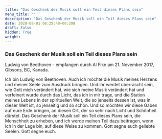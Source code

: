 ```yaml
---
title: "Das Geschenk der Musik soll ein Teil dieses Plans sein"
menu_title: ""
description: "Das Geschenk der Musik soll ein Teil dieses Plans sein"
date: 2020-08-01 06:25:48+00:208
draft: False
hidden: True
weight:
---
```

### Das Geschenk der Musik soll ein Teil dieses Plans sein

Ludwig von Beethoven - empfangen durch Al Fike am 21. November 2017, Gibsons, BC, Kanada.

Ich bin Ludwig von Beethoven. Auch ich möchte die Musik meines Herzens und meiner Seele zum Ausdruck bringen. Und ihr werdet überrascht sein, wie Gott mich verändert hat, wie sich meine Musik verändert hat und verfeinert wurde durch das Licht, das ich in mir trage, und die Station meines Lebens in der spirituellen Welt, die so jenseits dessen ist, was in dieser Welt ist, so jenseitig und so schön. Und so möchten wir diese Gaben auf eure Erde bringen, an diesen Ort, der so sehr nach Licht und Schönheit dürstet. Das Geschenk der Musik soll ein Teil dieses Plans sein, die Menschheit zu erheben, und ich werde meinen Teil dazu beitragen, wenn ich in der Lage bin, auf diese Weise zu kommen. Gott segne euch geliebte Seelen. Gott segne euch.
